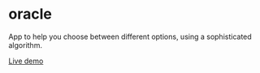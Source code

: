 # oracle
App to help you choose between different options, using a sophisticated algorithm.

[Live demo](http://oracle.bitballoon.com/)
